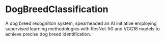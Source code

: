 # DogBreedClassification
A dog breed recognition system, spearheaded an AI initiative employing supervised learning methodologies with ResNet-50 and VGG16 models to achieve precise dog breed identification.
